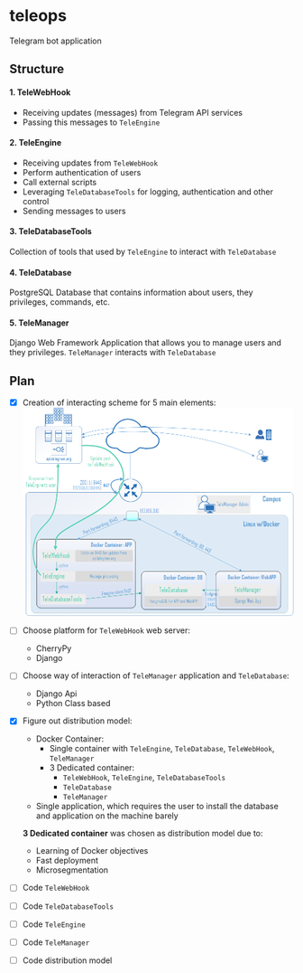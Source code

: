 # teleops

Telegram bot application

## Structure

#### 1. TeleWebHook
 - Receiving updates (messages) from Telegram API services
 - Passing this messages to `TeleEngine`
  
#### 2. TeleEngine
 - Receiving updates from `TeleWebHook`
 - Perform authentication of users
 - Call external scripts
 - Leveraging `TeleDatabaseTools` for logging, authentication and other control
 - Sending messages to users
 
#### 3. TeleDatabaseTools
Collection of tools that used by `TeleEngine` to interact with `TeleDatabase`

#### 4. TeleDatabase
PostgreSQL Database that contains information about users, they privileges, commands, etc.

#### 5. TeleManager
Django Web Framework Application that allows you to manage users and they privileges.
`TeleManager` interacts with `TeleDatabase`

## Plan

- [X] Creation of interacting scheme for 5 main elements:
![alt text](https://github.com/solry/teleops/blob/master/files/schema/main-schema.png)
- [ ] Choose platform for `TeleWebHook` web server:
  - CherryPy
  - Django
- [ ] Choose way of interaction of `TeleManager` application and `TeleDatabase`:
  - Django Api
  - Python Class based 
- [X] Figure out distribution model:
  - Docker Container:
    - Single container with `TeleEngine`, `TeleDatabase`, `TeleWebHook`, `TeleManager`
    - 3 Dedicated container:
      - `TeleWebHook`, `TeleEngine`, `TeleDatabaseTools`
      - `TeleDatabase`
      - `TeleManager`
  - Single application, which requires the user to install the database and application on the machine barely
  
  **3 Dedicated container** was chosen as distribution model due to:
  - Learning of Docker objectives
  - Fast deployment
  - Microsegmentation
- [ ] Code `TeleWebHook`
- [ ] Code `TeleDatabaseTools`
- [ ] Code `TeleEngine`
- [ ] Code `TeleManager`
- [ ] Code distribution model